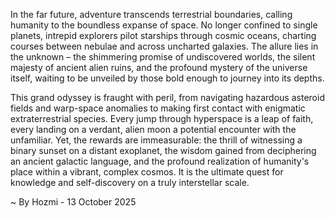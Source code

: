 
In the far future, adventure transcends terrestrial boundaries, calling humanity to the boundless expanse of space. No longer confined to single planets, intrepid explorers pilot starships through cosmic oceans, charting courses between nebulae and across uncharted galaxies. The allure lies in the unknown – the shimmering promise of undiscovered worlds, the silent majesty of ancient alien ruins, and the profound mystery of the universe itself, waiting to be unveiled by those bold enough to journey into its depths.

This grand odyssey is fraught with peril, from navigating hazardous asteroid fields and warp-space anomalies to making first contact with enigmatic extraterrestrial species. Every jump through hyperspace is a leap of faith, every landing on a verdant, alien moon a potential encounter with the unfamiliar. Yet, the rewards are immeasurable: the thrill of witnessing a binary sunset on a distant exoplanet, the wisdom gained from deciphering an ancient galactic language, and the profound realization of humanity's place within a vibrant, complex cosmos. It is the ultimate quest for knowledge and self-discovery on a truly interstellar scale.

~ By Hozmi - 13 October 2025

